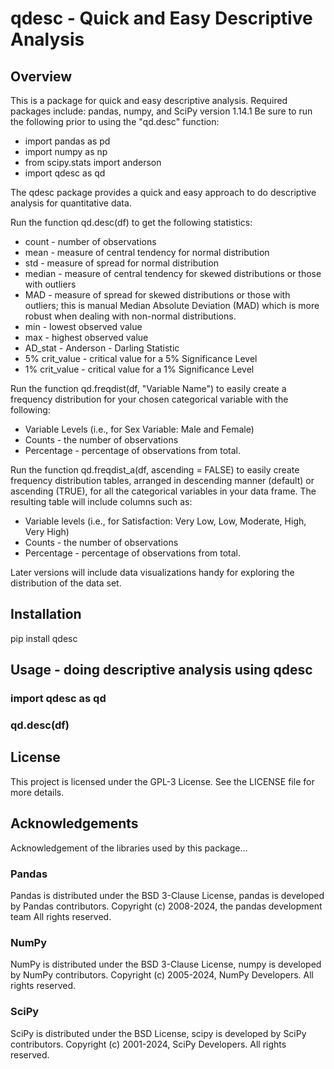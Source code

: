 # qdesc - Quick and Easy Descriptive Analysis

## Overview
This is a package for quick and easy descriptive analysis.
Required packages include: pandas, numpy, and SciPy version 1.14.1
Be sure to run the following prior to using the "qd.desc" function:

- import pandas as pd
- import numpy as np
- from scipy.stats import anderson
- import qdesc as qd

The qdesc package provides a quick and easy approach to do descriptive analysis for quantitative data.

Run the function qd.desc(df) to get the following statistics:
* count - number of observations
* mean - measure of central tendency for normal distribution	
* std - measure of spread for normal distribution
* median - measure of central tendency for skewed distributions or those with outliers
* MAD - measure of spread for skewed distributions or those with outliers; this is manual Median Absolute Deviation (MAD) which is more robust when dealing with non-normal distributions.
* min - lowest observed value
* max - highest observed value	
* AD_stat	- Anderson - Darling Statistic
* 5% crit_value - critical value for a 5% Significance Level	
* 1% crit_value - critical value for a 1% Significance Level

Run the function qd.freqdist(df, "Variable Name") to easily create a frequency distribution for your chosen categorical variable with the following:
* Variable Levels (i.e., for Sex Variable: Male and Female)
* Counts - the number of observations
* Percentage - percentage of observations from total.

Run the function qd.freqdist_a(df, ascending = FALSE) to easily create frequency distribution tables, arranged in descending manner (default) or ascending (TRUE), for all 
the categorical variables in your data frame. The resulting table will include columns such as:
* Variable levels (i.e., for Satisfaction: Very Low, Low, Moderate, High, Very High) 
* Counts - the number of observations
* Percentage - percentage of observations from total.


Later versions will include data visualizations handy for exploring the distribution of the data set.

## Installation
pip install qdesc

## Usage - doing descriptive analysis using qdesc
### import qdesc as qd
### qd.desc(df)

## License
This project is licensed under the GPL-3 License. See the LICENSE file for more details.

## Acknowledgements
Acknowledgement of the libraries used by this package...

### Pandas
Pandas is distributed under the BSD 3-Clause License, pandas is developed by Pandas contributors. Copyright (c) 2008-2024, the pandas development team All rights reserved.
### NumPy
NumPy is distributed under the BSD 3-Clause License, numpy is developed by NumPy contributors. Copyright (c) 2005-2024, NumPy Developers. All rights reserved.
### SciPy
SciPy is distributed under the BSD License, scipy is developed by SciPy contributors. Copyright (c) 2001-2024, SciPy Developers. All rights reserved.





